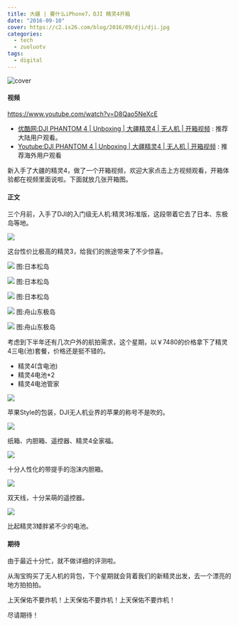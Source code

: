 ```yaml
---
title: 大疆 | 要什么iPhone7，DJI 精灵4开箱
date: "2016-09-10"
cover: https://c2.is26.com/blog/2016/09/dji/dji.jpg
categories:
  - tech
  - zuoluotv
tags:
  - digital
---
```


![cover](https://c2.is26.com/blog/2016/09/dji/dji.jpg)

#### 视频

https://www.youtube.com/watch?v=D8Qao5NeXcE

- [优酷网:DJI PHANTOM 4 | Unboxing | 大疆精灵4 | 无人机 | 开箱视频](https://v.youku.com/v_show/id_XMTcyMTAzOTA2NA==.html?beta&) : 推荐大陆用户观看。
- [Youtube:DJI PHANTOM 4 | Unboxing | 大疆精灵4 | 无人机 | 开箱视频](https://www.youtube.com/watch?v=D8Qao5NeXcE) : 推荐海外用户观看

新入手了大疆的精灵4，做了一个开箱视频，欢迎大家点击上方视频观看，开箱体验都在视频里面说啦。下面就放几张开箱图。

#### 正文

三个月前，入手了DJI的入门级无人机:精灵3标准版，这段带着它去了日本、东极岛等地。

![](https://c2.is26.com/blog/2016/07/dongji/day1/A7S2-D1-04345.jpg)

这台性价比极高的精灵3，给我们的旅途带来了不少惊喜。

![](https://c2.is26.com/blog/2016/06/japan/day4/DJI-0003.jpg) 图:日本松岛

![](https://c2.is26.com/blog/2016/06/japan/day4/DJI-0004.jpg) 图:日本松岛

![](https://c2.is26.com/blog/2016/06/japan/day4/DJI-0010.jpg) 图:日本松岛

![](https://c2.is26.com/blog/2016/07/dongji/dji/DJI-D1-2.jpg) 图:舟山东极岛

![](https://c2.is26.com/blog/2016/07/dongji/dji/DJI-D1-14.jpg) 图:舟山东极岛

考虑到下半年还有几次户外的航拍需求，这个星期，以￥7480的价格拿下了精灵4三电(池)套餐，价格还是挺不错的。

- 精灵4(含电池)
- 精灵4电池\*2
- 精灵4电池管家

![](https://c2.is26.com/blog/2016/09/dji/d3.JPG)

苹果Style的包装，DJI无人机业界的苹果的称号不是吹的。

![](https://c2.is26.com/blog/2016/09/dji/d1.JPG)

纸箱、内胆箱、遥控器、精灵4全家福。

![](https://c2.is26.com/blog/2016/09/dji/d3.JPG)

十分人性化的带提手的泡沫内胆箱。

![](https://c2.is26.com/blog/2016/09/dji/d4.JPG)

双天线，十分呆萌的遥控器。

![](https://c2.is26.com/blog/2016/09/dji/d5.jpg)

比起精灵3矮胖紧不少的电池。

#### 期待

由于最近十分忙，就不做详细的评测啦。

从淘宝购买了无人机的背包，下个星期就会背着我们的新精灵出发，去一个漂亮的地方拍拍拍。

上天保佑不要炸机！上天保佑不要炸机！上天保佑不要炸机！

尽请期待！
